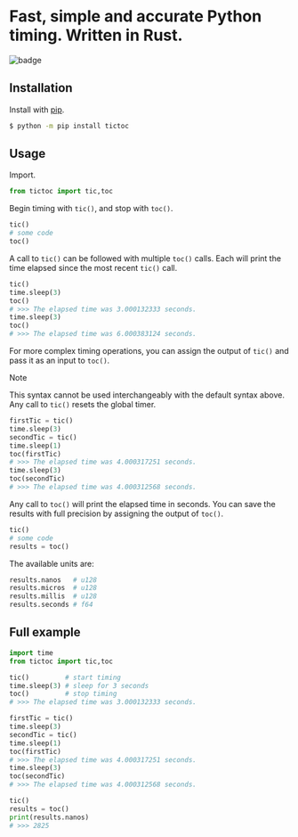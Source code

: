 # Fast, simple and accurate Python timing. Written in Rust.

![badge](https://img.shields.io/pypi/dm/tictoc)

## Installation
Install with [pip](https://pypi.org/project/pip).
```bash
$ python -m pip install tictoc
```

## Usage
Import. 
```python
from tictoc import tic,toc
```
Begin timing with `tic()`, and stop with `toc()`.
```python
tic()
# some code
toc()
```
A call to `tic()` can be followed with multiple `toc()` calls. Each will print the time elapsed since the most recent `tic()` call.
```python
tic()
time.sleep(3)
toc()
# >>> The elapsed time was 3.000132333 seconds.
time.sleep(3)
toc()
# >>> The elapsed time was 6.000383124 seconds.
```
For more complex timing operations, you can assign the output of `tic()` and pass it as an input to `toc()`.
> [!NOTE]
> This syntax cannot be used interchangeably with the default syntax above. Any call to `tic()` resets the global timer.
```python
firstTic = tic()
time.sleep(3)
secondTic = tic()
time.sleep(1)
toc(firstTic)
# >>> The elapsed time was 4.000317251 seconds.
time.sleep(3)
toc(secondTic)
# >>> The elapsed time was 4.000312568 seconds.
```
Any call to `toc()` will print the elapsed time in seconds. You can save the results with full precision by assigning the output of `toc()`.
```python
tic()
# some code
results = toc()
```
The available units are:
```python
results.nanos   # u128
results.micros  # u128
results.millis  # u128
results.seconds # f64
```

## Full example
```python
import time
from tictoc import tic,toc

tic()         # start timing
time.sleep(3) # sleep for 3 seconds
toc()         # stop timing
# >>> The elapsed time was 3.000132333 seconds.

firstTic = tic()
time.sleep(3)
secondTic = tic()
time.sleep(1)
toc(firstTic)
# >>> The elapsed time was 4.000317251 seconds.
time.sleep(3)
toc(secondTic)
# >>> The elapsed time was 4.000312568 seconds.

tic()
results = toc()
print(results.nanos)
# >>> 2825
``` 
